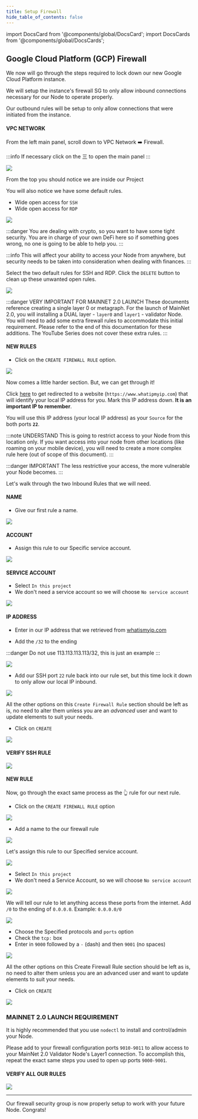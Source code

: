 ```yaml
---
title: Setup Firewall
hide_table_of_contents: false
---
```

<intro-end />

import DocsCard from '@components/global/DocsCard';
import DocsCards from '@components/global/DocsCards';

<head>
  <title>Google Cloud Platform GCP Firewall</title>
  <meta
    name="description"
    content="Add Security Group to Google Cloud Platform (GCP) instance."
  />
</head>

## Google Cloud Platform (GCP) Firewall 

We now will go through the steps required to lock down our new Google Cloud Platform instance.

We will setup the instance's firewall SG to only allow inbound connections necessary for our Node to operate properly.

Our outbound rules will be setup to only allow connections that were initiated from the instance.

#### VPC NETWORK

From the left main panel, scroll down to VPC Network ➡️ Firewall.

:::info
If necessary click on the 三 to open the main panel
:::

![](/img/validator_nodes/node-gcp-sg1.png)

From the top you should notice we are inside our Project

You will also notice we have some default rules.

- Wide open access for `SSH`
- Wide open access for `RDP`

![](/img/validator_nodes/node-gcp-sg2.png)


:::danger
You are dealing with crypto, so you want to have some tight security. You are in charge of your own DeFi here so if something goes wrong, no one is going to be able to help you.
:::

:::info 
This will affect your ability to access your Node from anywhere, but security needs to be taken into consideration when dealing with finances.
:::

Select the two default rules for SSH and RDP. Click the `DELETE` button to clean up these unwanted open rules.

![](/img/validator_nodes/node-gcp-sg3.png)

:::danger VERY IMPORTANT FOR MAINNET 2.0 LAUNCH
These documents reference creating a single layer 0 or metagraph.  For the launch of MainNet 2.0, you will installing a DUAL layer - `layer0` and `layer1` - validator Node.  You will need to add some extra firewall rules to accommodate this initial requirement.   Please refer to the end of this documentation for these additions.  The YouTube Series does not cover these extra rules.
:::

#### NEW RULES

- Click on the `CREATE FIREWALL RULE` option.

![](/img/validator_nodes/node-gcp-sg4.png)

Now comes a little harder section. But, we can get through it!

Click [here](https://www.whatismyip.com) to get redirected to a website (`https://www.whatipmyip.com`) that will identify your local IP address for you.  Mark this IP address down.  **It is an important IP to remember**.

You will use this IP address (your local IP address) as your `Source` for the both ports **`22`**.

:::note UNDERSTAND
This is going to restrict access to your Node from this location only. If you want access into your node from other locations (like roaming on your mobile device), you will need to create a more complex rule here (out of scope of this document). 
:::

:::danger IMPORTANT
The less restrictive your access, the more vulnerable your Node becomes.
:::


Let's walk through the two Inbound Rules that we will need.

#### NAME

- Give our first rule a name.

![](/img/validator_nodes/node-gcp-sg5.png)

#### ACCOUNT

- Assign this rule to our Specific service account.

![](/img/validator_nodes/node-gcp-sg6.png)

#### SERVICE ACCOUNT
- Select `In this project`
- We don't need a service account so we will choose `No service account`

![](/img/validator_nodes/node-gcp-sg7.png)

#### IP ADDRESS

- Enter in our IP address that we retrieved from [whatismyip.com](https://www.whatismyip.com)

- Add the `/32` to the ending

:::danger
Do not use 113.113.113.113/32, this is just an example
:::

![](/img/validator_nodes/node-gcp-sg8.png)

- Add our SSH port `22` rule back into our rule set, but this time lock it down to only allow our local IP inbound.

![](/img/validator_nodes/node-gcp-sg9.png)

All the other options on this `Create Firewall Rule` section should be left as is, no need to alter them unless you are an *advanced* user and want to update elements to suit your needs.

- Click on `CREATE`

![](/img/validator_nodes/node-gcp-sg10.png)


#### VERIFY SSH RULE

![](/img/validator_nodes/node-gcp-sg11.png)

#### NEW RULE

Now, go through the exact same process as the 👆 rule for our next rule.

- Click on the `CREATE FIREWALL RULE` option

![](/img/validator_nodes/node-gcp-sg12.png)

- Add a name to the our firewall rule

![](/img/validator_nodes/node-gcp-sg13.png)

Let's assign this rule to our Specified service account.

![](/img/validator_nodes/node-gcp-sg14.png)

- Select `In this project`
- We don't need a Service Account, so we will choose `No service account`

![](/img/validator_nodes/node-gcp-sg15.png)

We will tell our rule to let anything access these ports from the internet. Add `/0` to the ending of `0.0.0.0`. 
Example: `0.0.0.0/0`

![](/img/validator_nodes/node-gcp-sg16.png)

- Choose the Specified protocols and `ports` option
- Check the `tcp:` box
- Enter in `9000` followed by a `-` (dash) and then `9001` (no spaces)

![](/img/validator_nodes/node-gcp-sg17.png)

All the other options on this Create Firewall Rule section should be left as is, no need to alter them unless you are an advanced user and want to update elements to suit your needs.

- Click on `CREATE`

![](/img/validator_nodes/node-gcp-sg18.png)

### MAINNET 2.0 LAUNCH REQUIREMENT
It is highly recommended that you use `nodectl` to install and control/admin your Node.

Please add to your firewall configuration ports `9010-9011` to allow access to your MainNet 2.0 Validator Node's Layer1 connection.  To accomplish this, repeat the exact same steps you used to open up ports `9000-9001`.

#### VERIFY ALL OUR RULES

![](/img/validator_nodes/node-gcp-sg19.png)

---

Our firewall security group is now properly setup to work with your future Node. Congrats!
